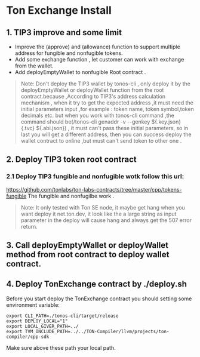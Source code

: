 # Ton Exchange Install

## 1. TIP3 improve and some limit 
* Improve the (approve) and (allowance) function to support multiple address for fungible and nonfugible tokens. 
* Add some exchange function , let customer can work with exchange from the wallet.
* Add deployEmptyWallet to nonfugible Root contract .
> Note: Don't deploy the TIP3 wallet by tonos-cli , only deploy it by the deployEmptyWallet or deployWallet function from the root contract.because ,According to TIP3's address calculation mechanism , when it try to get the expected address ,it must need the initial parameters input ,for example : token name, token symbol,token decimals etc. but when you work with tonos-cli command ,the command should be(/tonos-cli genaddr -v --genkey ${.key.json} {.tvc} ${.abi.json}) , it must can't pass these initial parameters, so in last you will get a different address, then you can success deploy the wallet contract to online ,but must can't send token to other one .

## 2. Deploy TIP3 token root contract
### 2.1 Deploy TIP3 fungible and nonfugible wotk follow this url:
https://github.com/tonlabs/ton-labs-contracts/tree/master/cpp/tokens-fungible
The fungible and nonfugilbe work .
> Note: It only tested with Ton SE node, it maybe get hang when you want deploy it net.ton.dev, it look like the a large string as input parameter in the deploy will cause hang and always get the 507 error return.

## 3. Call  deployEmptyWallet or deployWallet method from root contract to deploy wallet contract.

## 4. Deploy TonExchange contract by ./deploy.sh
Before you start deploy the TonExchange contract you should setting some environment variable:
```
export CLI_PATH=./tonos-cli/target/release
export DEPLOY_LOCAL="1"
export LOCAL_GIVER_PATH=../
export TVM_INCLUDE_PATH=../../TON-Compiler/llvm/projects/ton-compiler/cpp-sdk
```
Make sure above these path your local path.